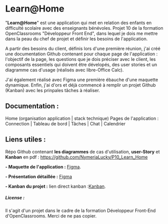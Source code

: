 # Learn@Home

"**Learn@Home**" est une application qui met en relation des enfants en difficulté scolaire avec des enseignants bénévoles.
 Projet 10 de la formation OpenClassrooms "Développeur Front End", dans lequel je dois me mettre dans la peau du chef de projet et 
définir les besoins de l'application.

A partir des besoins du client, définis lors d'une première réunion, j'ai créé une documentation Github contenant pour chaque page de 
l'application : l'objectif de la page, les questions que je dois préciser avec le client,
les composants essentiels qui doivent être dévelopés, des user stories et un diagramme cas d'usage (réalisés avec libre-Office Calc).

J'ai également réalisé avec Figma une première ébauche d'une maquette dynamique. Enfin, j'ai d'ors et déjà commencé à remplir 
un projet Github (Kanban) avec les prinpales tâches à réaliser.

## Documentation :

Home (organisation application | stack technique)
Pages de l'application : Connection | Tableau de bord | Tâches | Chat | Calendrier

## **Liens utiles :**
Répo Github contenant **les diagrammes** de cas d'utilisation, **user-Story** et **Kanban** en pdf :
 https://github.com/NymeriaLucky/P10_Learn_Home

**- Maquette de l'application :** [Figma](https://www.figma.com/file/8VBYUpaLF02rpsUpa4tfsQ/Maquette-Learn-Home?node-id=0%3A1).

**- Présentation détaillée :** [Figma](https://www.figma.com/proto/8VBYUpaLF02rpsUpa4tfsQ/Maquette-Learn-Home?node-id=2%3A83&scaling=min-zoom&page-id=0%3A1&starting-point-node-id=2%3A989)

**- Kanban du projet :** lien direct kanban :[Kanban](https://miro.com/app/board/uXjVOYK6AcM=/).

##### License :
Il s'agit d'un projet dans le cadre de la formation Développeur Front-End d'OpenClassrooms. Merci de ne pas copier.

